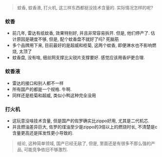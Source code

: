 > 蚊香, 蚊香液, 打火机, 这三样东西都挺没技术含量的. 实际情况怎样的呢?

### 蚊香

* 前几年, 雷达有纸蚊香, 效果特别好, 并且非常容易拆开. 但是, 他们停产了. 估计原因是硬度不够, 但是, 配个蚊香盘不就好了吗? 死脑筋
* 多个品牌用下来, 目前最好的是超威和榄菊, 这两个蚊香, 即便淋水也不影响燃烧, 太顶了
* 蚊香盘, 没有啥, 细丝网支撑比尖锐片支撑要好. 感觉应该用香炉更合理.

### 蚊香液

* 雷达的接口和别人都不一样
* 所有国产的都是一个规格. 牛啊. 
* 同样还是榄菊和超威, 类似小鸭这种完全没用

### 打火机

* 这玩意没啥技术含量, 但是国产的佐罗确实比zippo好用, 尤其是二代机芯.
* 并且燃油差异巨大, 佐罗的煤油至少是zippo的3倍以上的燃烧时长, 不清楚是c含量更高还是挥发性更小导致的.

> 结论, 这种简单领域, 国产已经无敌了, 但是, 里面还是有很多不那么强的产品, 可能竞争依旧不够激烈.
